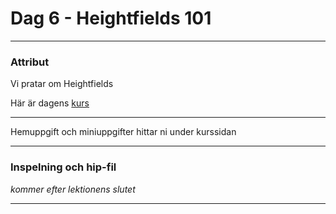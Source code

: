
# **Dag 6 - Heightfields 101**
___
### Attribut
Vi pratar om Heightfields 

Här är dagens [kurs](https://github.com/Studio-Konkret/Technical-Direction/tree/main/Kursmoment/111_Heightfields_01)

___
Hemuppgift och miniuppgifter hittar ni under kurssidan

___
### **Inspelning och hip-fil**
*kommer efter lektionens slutet*
___



